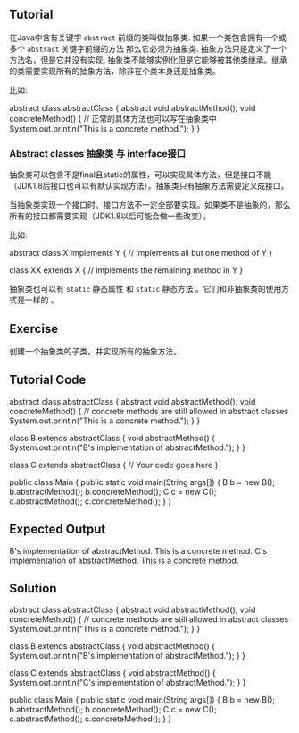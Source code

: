 ﻿Tutorial
--------
在Java中含有关键字 `abstract` 前缀的类叫做抽象类. 如果一个类包含拥有一个或多个 `abstract` 关键字前缀的方法 那么它必须为抽象类. 抽象方法只是定义了一个方法名，但是它并没有实现.
抽象类不能够实例化但是它能够被其他类继承。继承的类需要实现所有的抽象方法，除非在个类本身还是抽象类。

比如:

abstract class abstractClass { 
    abstract void abstractMethod(); 
    void concreteMethod() { // 正常的具体方法也可以写在抽象类中 
        System.out.println("This is a concrete method."); 
    } 
}

### Abstract classes 抽象类 与 interface接口

抽象类可以包含不是final且static的属性，可以实现具体方法，但是接口不能（JDK1.8后接口也可以有默认实现方法）。抽象类只有抽象方法需要定义成接口。

当抽象类实现一个接口时。接口方法不一定全部要实现。如果类不是抽象的，那么所有的接口都需要实现（JDK1.8以后可能会做一些改变）。

比如:

abstract class X implements Y {
  // implements all but one method of Y
}

class XX extends X {
  // implements the remaining method in Y
}

抽象类也可以有 `static` 静态属性 和 `static` 静态方法 。它们和非抽象类的使用方式是一样的 。


Exercise
--------

创建一个抽象类的子类，并实现所有的抽象方法。

Tutorial Code
-------------

abstract class abstractClass { 
    abstract void abstractMethod(); 
    void concreteMethod() { // concrete methods are still allowed in abstract classes 
        System.out.println("This is a concrete method."); 
    } 
}

class B extends abstractClass { 
    void abstractMethod() { 
      System.out.println("B's implementation of abstractMethod."); 
    } 
}

class C extends abstractClass { 
    // Your code goes here
}

public class Main { 
    public static void main(String args[]) { 
        B b = new B(); 
        b.abstractMethod(); 
        b.concreteMethod();
        C c = new C(); 
        c.abstractMethod(); 
        c.concreteMethod();
    } 
}

Expected Output
---------------

B's implementation of abstractMethod.
This is a concrete method.
C's implementation of abstractMethod.
This is a concrete method.


Solution
--------

abstract class abstractClass { 
    abstract void abstractMethod(); 
    void concreteMethod() { // concrete methods are still allowed in abstract classes 
        System.out.println("This is a concrete method."); 
    } 
}

class B extends abstractClass { 
    void abstractMethod() { 
      System.out.println("B's implementation of abstractMethod."); 
    } 
}

class C extends abstractClass { 
    void abstractMethod() { 
      System.out.println("C's implementation of abstractMethod."); 
    } 
}

public class Main { 
    public static void main(String args[]) { 
        B b = new B(); 
        b.abstractMethod(); 
        b.concreteMethod();
        C c = new C(); 
        c.abstractMethod(); 
        c.concreteMethod();
    } 
}
